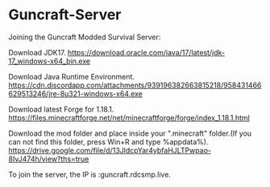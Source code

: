 # Guncraft-Server
Joining the Guncraft Modded Survival Server:

Download JDK17.
https://download.oracle.com/java/17/latest/jdk-17_windows-x64_bin.exe

Download Java Runtime Environment.
https://cdn.discordapp.com/attachments/939196382663815218/958431466629513246/jre-8u321-windows-x64.exe

Download latest Forge for 1.18.1.
https://files.minecraftforge.net/net/minecraftforge/forge/index_1.18.1.html

Download the mod folder and place inside your ".minecraft" folder.(If you can not find this folder, press Win+R and type %appdata%).
https://drive.google.com/file/d/13JldcpYar4ybfaHJLTPwpao-8IvJ474h/view?ths=true

To join the server, the IP is :guncraft.rdcsmp.live.
